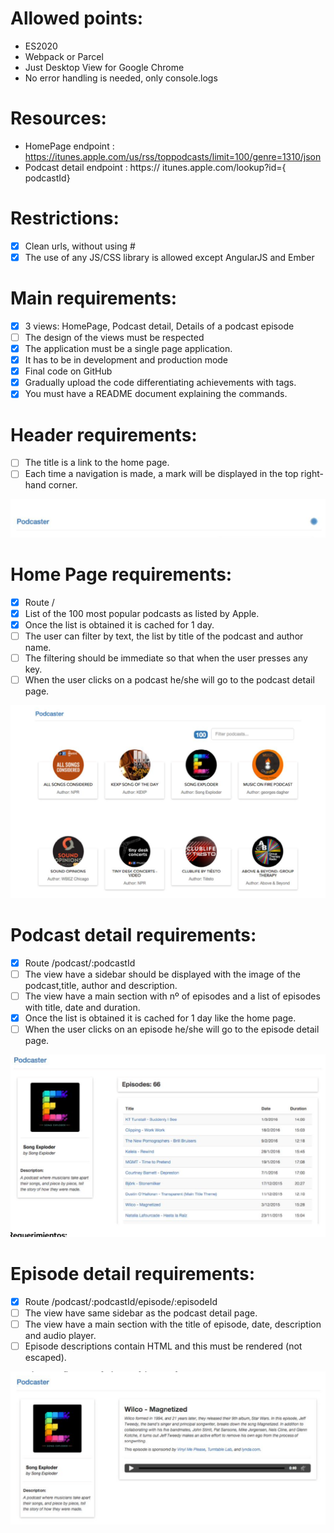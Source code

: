 Allowed points:
===============
- ES2020
- Webpack or Parcel
- Just Desktop View for Google Chrome
- No error handling is needed, only console.logs

Resources:
==========
- HomePage endpoint : https://itunes.apple.com/us/rss/toppodcasts/limit=100/genre=1310/json
- Podcast detail endpoint : https:// itunes.apple.com/lookup?id={​podcastId}

Restrictions:
=============
- [x] Clean urls, without using #
- [x] The use of any JS/CSS library is allowed except AngularJS and Ember

Main requirements:
=============
- [x] 3 views: HomePage, Podcast detail, Details of a podcast episode
- [ ] The design of the views must be respected 
- [x] The application must be a single page application.
- [x] It has to be in development and production mode
- [x] Final code on GitHub
- [x] Gradually upload the code differentiating achievements with tags.
- [x] You must have a README document explaining the commands.

Header requirements:
====================
- [ ] The title is a link to the home page.
- [ ] Each time a navigation is made, a mark will be displayed in the top right-hand corner.

![Header screenshot](/public/Header.png)

Home Page requirements:
=======================
- [x] Route /
- [x] List of the 100 most popular podcasts as listed by Apple.
- [x] Once the list is obtained it is cached for 1 day.
- [ ] The user can filter by text, the list by title of the podcast and author name.
- [ ] The filtering should be immediate so that when the user presses any key.
- [ ] When the user clicks on a podcast he/she will go to the podcast detail page.

![Home page screenshot](/public/Home-page.png)

Podcast detail requirements:
============================
- [x] Route /podcast/:podcastId
- [ ] The view have a sidebar should be displayed with the image of the podcast,title, author and description.
- [ ] The view have a main section with nº of episodes and a list of episodes with title, date and duration.
- [x] Once the list is obtained it is cached for 1 day like the home page.
- [ ] When the user clicks on an episode he/she will go to the episode detail page.

![Podcast detail page screenshot](/public/Podcast-detail.png)


Episode detail requirements:
============================
- [x] Route /podcast/:podcastId/episode/:episodeId
- [ ] The view have same sidebar as the podcast detail page.
- [ ] The view have a main section with the title of episode, date, description and audio player.
- [ ] Episode descriptions contain HTML and this must be rendered (not escaped).

![Episode detail page screenshot](/public/Episode-detail.png)
